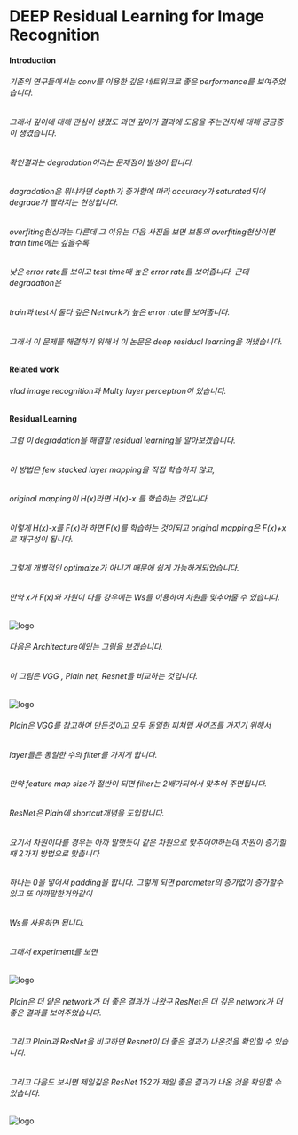 # DEEP Residual Learning for Image Recognition

#### Introduction

###### 기존의 연구들에서는 conv를 이용한 깊은 네트워크로 좋은 performance를 보여주었습니다.
###### 그래서 깊이에 대해 관심이 생겼도 과연 깊이가 결과에 도움을 주는건지에 대해 궁금증이 생겼습니다.
###### 확인결과는 degradation이라는 문제점이 발생이 됩니다.
###### dagradation은 뭐냐하면 depth가 증가함에 따라 accuracy가 saturated되어 degrade가 빨라지는 현상입니다.
###### overfiting현상과는 다른데 그 이유는 다음 사진을 보면 보통의 overfiting현상이면 train time에는 깊을수록
###### 낮은 error rate를 보이고 test time때 높은 error rate를 보여줍니다. 근데 degradation은
###### train과 test시 둘다 깊은 Network가 높은 error rate를 보여줍니다.
###### 그래서 이 문제를 해결하기 위해서 이 논문은 deep residual learning을 꺼냈습니다.

#### Related work

###### vlad image recognition과 Multy layer perceptron이 있습니다.

#### Residual Learning

###### 그럼 이 degradation을 해결할 residual learning을 알아보겠습니다. 
###### 이 방법은 few stacked layer mapping을 직접 학습하지 않고,
###### original mapping이 H(x)라면 H(x)-x 를 학습하는 것입니다. 
###### 이렇게 H(x)-x를 F(x)라 하면 F(x)를 학습하는 것이되고 original mapping은 F(x)+x로 재구성이 됩니다.
###### 그렇게 개별적인 optimaize가 아니기 때문에 쉽게 가능하게되었습니다.
###### 만약 x가 F(x)와 차원이 다를 걍우에는 Ws를 이용하여 차원을 맞추어줄 수 있습니다.

![logo]()

###### 다음은 Architecture에있는 그림을 보겠습니다. 
###### 이 그림은 VGG , Plain net, Resnet을 비교하는 것입니다.

![logo]()

###### Plain은 VGG를 참고하여 만든것이고 모두 동일한 피쳐맵 사이즈를 가지기 위해서
###### layer들은 동일한 수의 filter를 가지게 합니다.
###### 만약 feature map size가 절반이 되면 filter는 2배가되어서 맞추어 주면됩니다.
###### ResNet은 Plain에 shortcut개념을 도입합니다.
###### 요기서 차원이다를 경우는 아까 말햇듯이 같은 차원으로 맞추어야하는데 차원이 증가할때 2가지 방법으로 맞춥니다
###### 하나는 0을 넣어서 padding을 합니다. 그렇게 되면 parameter의 증가없이 증가할수있고 또 아까말한거와같이
###### Ws를 사용하면 됩니다.

###### 그래서 experiment를 보면
![logo]()
###### Plain은 더 얕은 network가 더 좋은 결과가 나왔구 ResNet은 더 깊은 network가 더 좋은 결과를 보여주었습니다.
###### 그리고 Plain과 ResNet을 비교하면 Resnet이 더 좋은 결과가 나온것을 확인할 수 있습니다.
###### 그리고 다음도 보시면 제일깊은 ResNet 152가 제일 좋은 결과가 나온 것을 확인할 수 있습니다.
![logo]()

